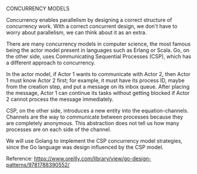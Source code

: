 CONCURRENCY MODELS

Concurrency enables parallelism by designing a correct structure of concurrency work.
With a correct concurrent design, we don't have to worry about parallelism, we can think about it as an extra.

There are many concurrency models in computer science, the most famous being the actor
model present in languages such as Erlang or Scala. Go, on the other side, uses
Communicating Sequential Processes (CSP), which has a different approach to
concurrency.

In the actor model, if Actor 1 wants to communicate with Actor 2, then Actor 1 must know
Actor 2 first; for example, it must have its process ID, maybe from the creation step, and put
a message on its inbox queue. After placing the message, Actor 1 can continue its tasks
without getting blocked if Actor 2 cannot process the message immediately.

CSP, on the other side, introduces a new entity into the equation-channels. Channels are the
way to communicate between processes because they are completely anonymous. 
This abstraction does not tell us how many processes are on each side of the channel.

We will use Golang to implement the CSP concurrency model strategies, since the Go language was
design influenced by the CSP model.

Reference: https://www.oreilly.com/library/view/go-design-patterns/9781788390552/